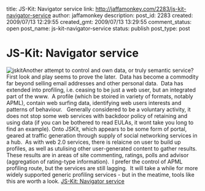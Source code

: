 title: JS-Kit: Navigator service
link: http://jaffamonkey.com/2283/js-kit-navigator-service
author: jaffamonkey
description: 
post_id: 2283
created: 2009/07/13 12:29:55
created_gmt: 2009/07/13 13:29:55
comment_status: open
post_name: js-kit-navigator-service
status: publish
post_type: post

<!--Another attempt to control and own data, or truly semantic service?  First look and play seems to prove the later.  Data has become a commodity far beyond selling email addresses and other personal data.  Data has extended into profiling, i.e. ceasing to be just a web user, but an integrated part of the www.-->

# JS-Kit: Navigator service

![jskit](http://blog.jaffamonkey.com/files/2009/07/jskit-300x160.png)Another attempt to control and own data, or truly semantic service?  First look and play seems to prove the later.  Data has become a commodity far beyond selling email addresses and other personal data.  Data has extended into profiling, i.e. ceasing to be just a web user, but an integrated part of the www.  A profile (which be stoired in variety of formats, notably APML), contain web surfing data, identifying web users interests and patterns of behaviour.   Generally considered to be a voluntary activity, it does not stop some web services with backdoor policy of retaining and using data (if you can be bothered to read EULAs, it wont take you long to find an example). Onto JSKit, which appears to be some form of portal, geared at traffic generation through supply of social networking services in a hub.  As with web 2.0 services, there is relaicne on user to build up profiles, as well as utulising other user-generated content to gather results.  These results are in areas of site commenting, ratings, polls and advisor (aggregation of rating-type information).  I prefer the control of APML profiling route, but the services are still lagging.  It will take a while for more widely supported generic profiling services - but in the meatime, tools like this are worth a look. [JS-Kit: Navigator service](http://js-kit.com/navigator/)